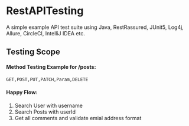 # RestAPITesting
 A simple example API test suite using Java, RestRassured, JUnit5, Log4j, Allure, CircleCI, IntelliJ IDEA etc.
 
 ## Testing Scope
 #### Method Testing Example for /posts: 
	GET,POST,PUT,PATCH,Param,DELETE
 #### Happy Flow:
 1. Search User with username
 2. Search Posts with userId
 3. Get all comments and validate emial address format
 


